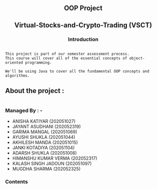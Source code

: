 ## <p style="text-align: center;"> **OOP Project** </p>

## <p style="text-align: center;">Virtual-Stocks-and-Crypto-Trading (VSCT)</p>

### <p style="text-align: center;">**Introduction**</p>

```

This project is part of our semester assessment process.
This course will cover all of the essential concepts of object-oriented programming.

We'll be using Java to cover all the fundamental OOP concepts and algorithms.
```
## About the project :
```

```

### **Managed By : -** 
- ANISHA KATIYAR (202051027)
- JAYANT ASUDHANI (202052319)
- GARIMA MANGAL (202051069)
- AYUSHI SHUKLA (202051044)
- AKHILESH MANDA (202051015)
- JANKI KOTADIYA (202051104)
- ADARSH SHUKLA (202051008)
- HIMANSHU KUMAR VERMA (202052317)
- KALASH SINGH JADOUN (202051097)
- MUGDHA SHARMA (202052325)

### Contents
```

```
